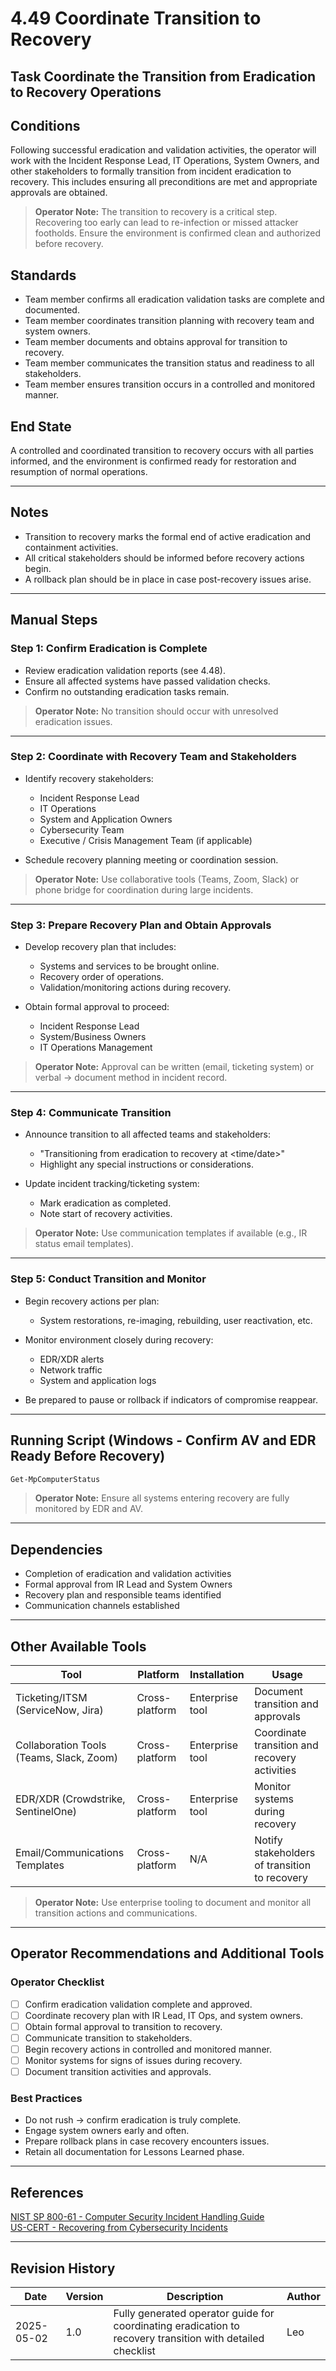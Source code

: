 # 4.49 Coordinate Transition to Recovery

## Task Coordinate the Transition from Eradication to Recovery Operations

## Conditions

Following successful eradication and validation activities, the operator will work with the Incident Response Lead, IT Operations, System Owners, and other stakeholders to formally transition from incident eradication to recovery. This includes ensuring all preconditions are met and appropriate approvals are obtained.

> **Operator Note:** The transition to recovery is a critical step. Recovering too early can lead to re-infection or missed attacker footholds. Ensure the environment is confirmed clean and authorized before recovery.

## Standards

* Team member confirms all eradication validation tasks are complete and documented.
* Team member coordinates transition planning with recovery team and system owners.
* Team member documents and obtains approval for transition to recovery.
* Team member communicates the transition status and readiness to all stakeholders.
* Team member ensures transition occurs in a controlled and monitored manner.

## End State

A controlled and coordinated transition to recovery occurs with all parties informed, and the environment is confirmed ready for restoration and resumption of normal operations.

---

## Notes

- Transition to recovery marks the formal end of active eradication and containment activities.
- All critical stakeholders should be informed before recovery actions begin.
- A rollback plan should be in place in case post-recovery issues arise.

---

## Manual Steps

### Step 1: Confirm Eradication is Complete

- Review eradication validation reports (see 4.48).
- Ensure all affected systems have passed validation checks.
- Confirm no outstanding eradication tasks remain.

> **Operator Note:** No transition should occur with unresolved eradication issues.

---

### Step 2: Coordinate with Recovery Team and Stakeholders

- Identify recovery stakeholders:
  - Incident Response Lead
  - IT Operations
  - System and Application Owners
  - Cybersecurity Team
  - Executive / Crisis Management Team (if applicable)

- Schedule recovery planning meeting or coordination session.

> **Operator Note:** Use collaborative tools (Teams, Zoom, Slack) or phone bridge for coordination during large incidents.

---

### Step 3: Prepare Recovery Plan and Obtain Approvals

- Develop recovery plan that includes:
  - Systems and services to be brought online.
  - Recovery order of operations.
  - Validation/monitoring actions during recovery.

- Obtain formal approval to proceed:
  - Incident Response Lead
  - System/Business Owners
  - IT Operations Management

> **Operator Note:** Approval can be written (email, ticketing system) or verbal → document method in incident record.

---

### Step 4: Communicate Transition

- Announce transition to all affected teams and stakeholders:
  - "Transitioning from eradication to recovery at <time/date>"
  - Highlight any special instructions or considerations.

- Update incident tracking/ticketing system:
  - Mark eradication as completed.
  - Note start of recovery activities.

> **Operator Note:** Use communication templates if available (e.g., IR status email templates).

---

### Step 5: Conduct Transition and Monitor

- Begin recovery actions per plan:
  - System restorations, re-imaging, rebuilding, user reactivation, etc.

- Monitor environment closely during recovery:
  - EDR/XDR alerts
  - Network traffic
  - System and application logs

- Be prepared to pause or rollback if indicators of compromise reappear.

---

## Running Script (Windows - Confirm AV and EDR Ready Before Recovery)

```powershell
Get-MpComputerStatus
```

> **Operator Note:** Ensure all systems entering recovery are fully monitored by EDR and AV.

---

## Dependencies

* Completion of eradication and validation activities
* Formal approval from IR Lead and System Owners
* Recovery plan and responsible teams identified
* Communication channels established

---

## Other Available Tools

| Tool | Platform | Installation | Usage |
|------|----------|--------------|-------|
| Ticketing/ITSM (ServiceNow, Jira) | Cross-platform | Enterprise tool | Document transition and approvals |
| Collaboration Tools (Teams, Slack, Zoom) | Cross-platform | Enterprise tool | Coordinate transition and recovery activities |
| EDR/XDR (Crowdstrike, SentinelOne) | Cross-platform | Enterprise tool | Monitor systems during recovery |
| Email/Communications Templates | Cross-platform | N/A | Notify stakeholders of transition to recovery |

> **Operator Note:** Use enterprise tooling to document and monitor all transition actions and communications.

---

## Operator Recommendations and Additional Tools

### Operator Checklist

- [ ] Confirm eradication validation complete and approved.
- [ ] Coordinate recovery plan with IR Lead, IT Ops, and system owners.
- [ ] Obtain formal approval to transition to recovery.
- [ ] Communicate transition to stakeholders.
- [ ] Begin recovery actions in controlled and monitored manner.
- [ ] Monitor systems for signs of issues during recovery.
- [ ] Document transition activities and approvals.

### Best Practices

- Do not rush → confirm eradication is truly complete.
- Engage system owners early and often.
- Prepare rollback plans in case recovery encounters issues.
- Retain all documentation for Lessons Learned phase.

---

## References

[NIST SP 800-61 - Computer Security Incident Handling Guide](https://nvlpubs.nist.gov/nistpubs/SpecialPublications/NIST.SP.800-61r2.pdf)  
[US-CERT - Recovering from Cybersecurity Incidents](https://www.cisa.gov/news-events/news/recovering-cybersecurity-incidents)

---

## Revision History

| Date | Version | Description | Author |
|------|---------|-------------|--------|
| 2025-05-02 | 1.0 | Fully generated operator guide for coordinating eradication to recovery transition with detailed checklist | Leo |
